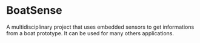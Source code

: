 # BoatSense
A multidisciplinary project that uses embedded sensors to get informations from a boat prototype. It can be used for many others applications.
